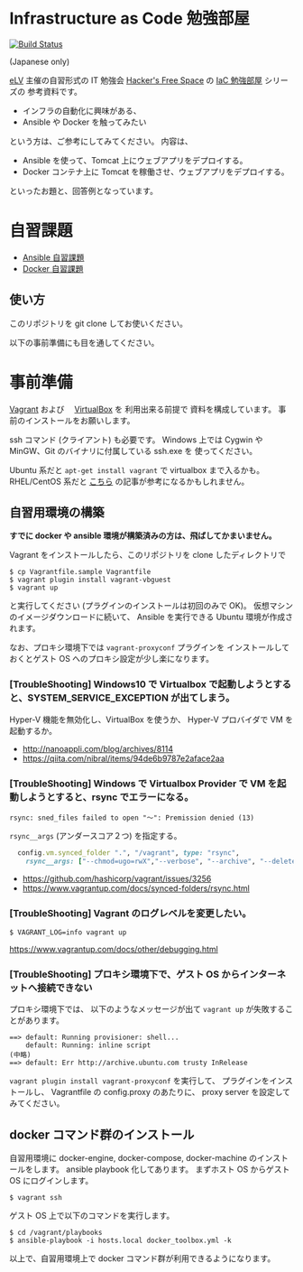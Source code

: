 Infrastructure as Code 勉強部屋
==========================================

[![Build Status](https://travis-ci.org/ryumei/IaCStudyRoom2016a.svg?branch=master)](https://travis-ci.org/ryumei/IaCStudyRoom2016a)

(Japanese only)

[eLV](http://www.elv.tokyo) 主催の自習形式の IT 勉強会
[Hacker's Free Space](http://hfs.connpass.com/) の
[IaC 勉強部屋](http://hfs.connpass.com/event/31879/) シリーズの
参考資料です。

* インフラの自動化に興味がある、
* Ansible や Docker を触ってみたい

という方は、ご参考にしてみてください。 内容は、

* Ansible を使って、Tomcat 上にウェブアプリをデプロイする。
* Docker コンテナ上に Tomcat を稼働させ、ウェブアプリをデプロイする。

といったお題と、回答例となっています。

# 自習課題

* [Ansible 自習課題](playbooks/README.md)
* [Docker 自習課題](docker/README.md)

## 使い方

このリポジトリを git clone してお使いください。

以下の事前準備にも目を通してください。

# 事前準備

[Vagrant](https://www.vagrantup.com) および　
[VirtualBox](https://www.virtualbox.org/wiki/Downloads) を
利用出来る前提で 資料を構成しています。
事前のインストールをお願いします。

ssh コマンド (クライアント) も必要です。
Windows 上では Cygwin や MinGW、Git のバイナリに付属している ssh.exe を
使ってください。

Ubuntu 系だと ``apt-get install vagrant`` で virtualbox まで入るかも。
RHEL/CentOS 系だと [こちら](http://qiita.com/Itomaki/items/9a6a314a853cdcd00f80) の記事が参考になるかもしれません。

## 自習用環境の構築

**すでに docker や ansible 環境が構築済みの方は、飛ばしてかまいません。**

Vagrant をインストールしたら、このリポジトリを clone したディレクトリで

    $ cp Vagrantfile.sample Vagrantfile
    $ vagrant plugin install vagrant-vbguest
    $ vagrant up

と実行してください (プラグインのインストールは初回のみで OK)。
仮想マシンのイメージダウンロードに続いて、
Ansible を実行できる Ubuntu 環境が作成されます。

なお、プロキシ環境下では ``vagrant-proxyconf`` プラグインを
インストールしておくとゲスト OS へのプロキシ設定が少し楽になります。

### [TroubleShooting] Windows10 で Virtualbox で起動しようとすると、SYSTEM_SERVICE_EXCEPTION が出てしまう。

Hyper-V 機能を無効化し、VirtualBox を使うか、
Hyper-V プロバイダで VM を起動するか。

* http://nanoappli.com/blog/archives/8114
* https://qiita.com/nibral/items/94de6b9787e2aface2aa

### [TroubleShooting] Windows で Virtualbox Provider で VM を起動しようとすると、rsync でエラーになる。

``rsync: sned_files failed to open "〜": Premission denied (13)``

``rsync__args`` (アンダースコア２つ) を指定する。

```ruby
  config.vm.synced_folder ".", "/vagrant", type: "rsync",
    rsync__args: ["--chmod=ugo=rwX","--verbose", "--archive", "--delete", "-z"]
```

* https://github.com/hashicorp/vagrant/issues/3256
* https://www.vagrantup.com/docs/synced-folders/rsync.html

### [TroubleShooting] Vagrant のログレベルを変更したい。

```
$ VAGRANT_LOG=info vagrant up
```

https://www.vagrantup.com/docs/other/debugging.html

### [TroubleShooting] プロキシ環境下で、ゲスト OS からインターネットへ接続できない

プロキシ環境下では、
以下のようなメッセージが出て ``vagrant up`` が失敗することがあります。

```
==> default: Running provisioner: shell...
    default: Running: inline script
(中略)
==> default: Err http://archive.ubuntu.com trusty InRelease
```

``vagrant plugin install vagrant-proxyconf`` を実行して、
プラグインをインストールし、
Vagrantfile の config.proxy のあたりに、 proxy server を設定してみてください。

## docker コマンド群のインストール

自習用環境に docker-engine, docker-compose, docker-machine のインストールをします。
ansible playbook 化してあります。
まずホスト OS からゲスト OS にログインします。

    $ vagrant ssh

ゲスト OS 上で以下のコマンドを実行します。

    $ cd /vagrant/playbooks
    $ ansible-playbook -i hosts.local docker_toolbox.yml -k

以上で、自習用環境上で docker コマンド群が利用できるようになります。


